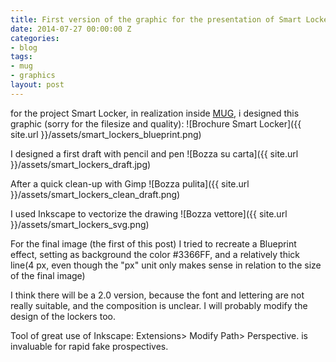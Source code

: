 ```yaml
---
title: First version of the graphic for the presentation of Smart Locker
date: 2014-07-27 00:00:00 Z
categories:
- blog
tags:
- mug
- graphics
layout: post
---
```


for the project Smart Locker, in realization inside [MUG](https://www.facebook.com/mugroma3), i designed this graphic (sorry for the filesize and quality):
![Brochure Smart Locker]({{ site.url }}/assets/smart_lockers_blueprint.png)

I designed a first draft with pencil and pen
![Bozza su carta]({{ site.url }}/assets/smart_lockers_draft.jpg)

After a quick clean-up with Gimp
![Bozza pulita]({{ site.url }}/assets/smart_lockers_clean_draft.png)

I used Inkscape to vectorize the drawing
![Bozza vettore]({{ site.url }}/assets/smart_lockers_svg.png)

For the final image (the first of this post) I tried to recreate a Blueprint effect, setting as background the color #3366FF, and a relatively thick line(4 px, even though the "px" unit only makes sense in relation to the size of the final image)

I think there will be a 2.0 version, because the font and lettering are not really suitable, and the composition is unclear. I will probably modify the design of the lockers too.

Tool of great use of Inkscape: Extensions> Modify Path> Perspective. is invaluable for rapid fake prospectives.